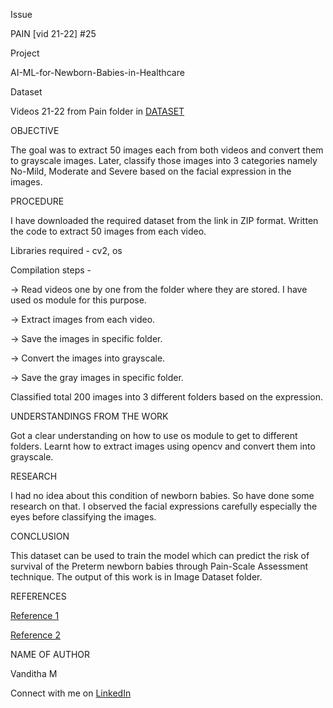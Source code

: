 Issue

PAIN [vid 21-22] #25


Project

AI-ML-for-Newborn-Babies-in-Healthcare


Dataset

 Videos 21-22 from Pain folder in  [DATASET](https://livemissouristate-my.sharepoint.com/:f:/g/personal/nyc10040_missouristate_edu/Ev2GCLuXRK1DsgbeiRGRywkBBzLLqRH-OKaMi3rFHuM3iA?e=Zm3XcU)



OBJECTIVE

The goal was to extract 50 images each from both videos and convert them to grayscale images. Later, classify those images into 3 categories namely No-Mild, Moderate and Severe based on the facial expression in the images.



PROCEDURE

I have downloaded the required dataset from the link in ZIP format.
Written the code to extract 50 images from each video.

Libraries required - cv2, os

Compilation steps -

  -> Read videos one by one from the folder where they are stored. I have used os module for this purpose.
  
  -> Extract images from each video.
  
  -> Save the images in specific folder.
  
  -> Convert the images into grayscale.
  
  -> Save the gray images in specific folder.

Classified total 200 images into 3 different folders based on the expression.



UNDERSTANDINGS FROM THE WORK

Got a clear understanding on how to use os module to get to different folders.
Learnt how to extract images using opencv and convert them into grayscale.



RESEARCH

I had no idea about this condition of newborn babies. So have done some research on that. I observed the facial expressions carefully especially the eyes before classifying the images.



CONCLUSION

This dataset can be used to train the model which can predict the risk of survival of the Preterm newborn babies through Pain-Scale Assessment technique.
The output of this work is in Image Dataset folder.



REFERENCES

[Reference 1](https://theailearner.com/2018/10/15/extracting-and-saving-video-frames-using-opencv-python/)

[Reference 2](https://www.geeksforgeeks.org/extract-images-from-video-in-python/)



NAME OF AUTHOR

Vanditha M

Connect with me on [LinkedIn](https://www.linkedin.com/in/vanditha07/)
